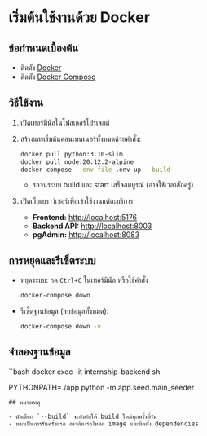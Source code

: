# เริ่มต้นใช้งานด้วย Docker

## ข้อกำหนดเบื้องต้น

- ติดตั้ง [Docker](https://www.docker.com/get-started)
- ติดตั้ง [Docker Compose](https://docs.docker.com/compose/install/)

## วิธีใช้งาน

1. เปิดเทอร์มินัลในโฟลเดอร์โปรเจกต์
2. สร้างและเริ่มต้นคอนเทนเนอร์ทั้งหมดด้วยคำสั่ง:
    
    ```bash
    docker pull python:3.10-slim
    docker pull node:20.12.2-alpine
    docker-compose --env-file .env up --build
    ```

    - รอจนระบบ build และ start เสร็จสมบูรณ์ (อาจใช้เวลาสักครู่)

3. เปิดเว็บเบราว์เซอร์เพื่อเข้าใช้งานแต่ละบริการ:

    - **Frontend:** [http://localhost:5176](http://localhost:5176)
    - **Backend API:** [http://localhost:8003](http://localhost:8003)
    - **pgAdmin:** [http://localhost:8083](http://localhost:8083)

## การหยุดและรีเซ็ตระบบ

- หยุดระบบ: กด `Ctrl+C` ในเทอร์มินัล หรือใช้คำสั่ง

  ```bash
  docker-compose down
  ```

- รีเซ็ตฐานข้อมูล (ลบข้อมูลทั้งหมด):

  ```bash
  docker-compose down -v
  ```
## จำลองฐานข้อมูล

``bash
docker exec -it internship-backend sh

PYTHONPATH=./app python -m app.seed.main_seeder
```
## หมายเหตุ

- ตัวเลือก `--build` จะบังคับให้ build ใหม่ทุกครั้งที่รัน
- หากเป็นการรันครั้งแรก อาจต้องรอโหลด image และติดตั้ง dependencies
